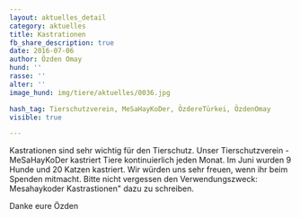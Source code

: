 ```yaml
---
layout: aktuelles_detail
category: aktuelles
title: Kastrationen
fb_share_description: true
date: 2016-07-06
author: Özden Omay
hund: ''
rasse: ''
alter: ''
image_hund: img/tiere/aktuelles/0036.jpg

hash_tag: Tierschutzverein, MeSaHayKoDer, ÖzdereTürkei, ÖzdenOmay
visible: true

---
```

Kastrationen sind sehr wichtig für den Tierschutz. Unser Tierschutzverein - MeSaHayKoDer kastriert Tiere kontinuierlich jeden Monat. Im Juni wurden 9 Hunde und 20 Katzen kastriert.
Wir würden uns sehr freuen, wenn ihr beim Spenden mitmacht. Bitte nicht vergessen den Verwendungszweck: Mesahaykoder Kastrastionen" dazu zu schreiben.

Danke eure Özden
